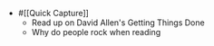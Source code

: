 - #[[Quick Capture]]
    - Read up on David Allen's Getting Things Done 
    - Why do people rock when reading
